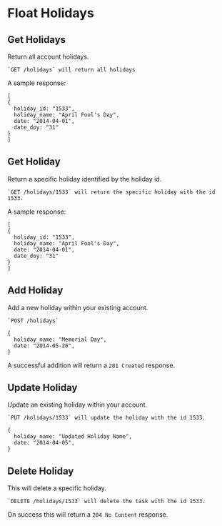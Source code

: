 Float Holidays
==============

Get Holidays
------------

Return all account holidays.

    `GET /holidays` will return all holidays
    
A sample response:

```
[
{
  holiday_id: "1533",
  holiday_name: "April Fool's Day",
  date: "2014-04-01",
  date_doy: "31"
}
]
```

Get Holiday
-----------

Return a specific holiday identified by the holiday id.

    `GET /holidays/1533` will return the specific holiday with the id 1533.
    
A sample response:

```
[
{
  holiday_id: "1533",
  holiday_name: "April Fool's Day",
  date: "2014-04-01",
  date_doy: "31"
}
]
```

Add Holiday
-----------

Add a new holiday within your existing account.

    `POST /holidays`
  
```
{
  holiday_name: "Memorial Day",
  date: "2014-05-26",
}
```

A successful addition will return a `201 Created` response.

Update Holiday
--------------

Update an existing holiday within your account.

    `PUT /holidays/1533` will update the holiday with the id 1533.

```
{
  holiday_name: "Updated Holiday Name",
  date: "2014-04-05",
}
```

Delete Holiday
--------------

This will delete a specific holiday.

    `DELETE /holidays/1533` will delete the task with the id 1533.
    
On success this will return a `204 No Content` response.
